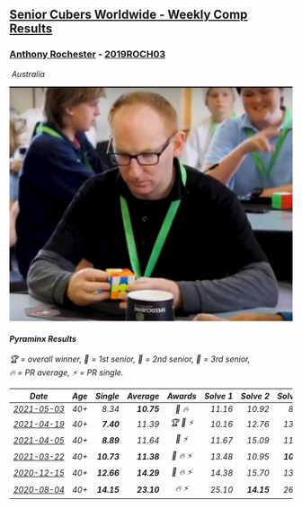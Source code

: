 <style>table {white-space: nowrap;}</style>
<link rel="stylesheet" type="text/css" href="/scw-comp/css/flags.css" />

## [Senior Cubers Worldwide - Weekly Comp Results](/scw-comp/results/)
### [Anthony Rochester](README.md) - [2019ROCH03](https://www.worldcubeassociation.org/persons/2019ROCH03?event=pyram)

<i class="flag flag-AU" />&nbsp;Australia

![Anthony Rochester](1556165958.jpg)

#### Pyraminx Results

<span style="white-space: nowrap;">🏆 = overall winner</span>, <span style="white-space: nowrap;">🥇 = 1st senior</span>, <span style="white-space: nowrap;">🥈 = 2nd senior</span>, <span style="white-space: nowrap;">🥉 = 3rd senior</span>, <span style="white-space: nowrap;">🔥 = PR average</span>, <span style="white-space: nowrap;">⚡ = PR single</span>.

| Date | Age | Single | Average | Awards | Solve 1 | Solve 2 | Solve 3 | Solve 4 | Solve 5 | Video |
| :--: | :--: | --: | --: | :--: | --: | --: | --: | --: | --: | :-- |
| [2021-05-03](../../results/2021-05-03/pyram.md) | 40+ | 8.34 | **10.75** | 🥇 🔥 | 11.16 | 10.92 | 8.34 | 10.66 | 10.66 | [Desktop](https://www.facebook.com/events/1091923434665777/permalink/1093288117862642) / [Mobile](https://m.facebook.com/events/1091923434665777?view=permalink&id=1093288117862642) |
| [2021-04-19](../../results/2021-04-19/pyram.md) | 40+ | **7.40** | 11.39 | 🏆 🥇 ⚡ | 10.16 | 12.76 | 13.24 | **7.40** | 11.24 | [Desktop](https://www.facebook.com/events/455121419077355/permalink/458570972065733) / [Mobile](https://m.facebook.com/events/455121419077355?view=permalink&id=458570972065733) |
| [2021-04-05](../../results/2021-04-05/pyram.md) | 40+ | **8.89** | 11.64 | 🥈 ⚡ | 11.67 | 15.09 | 11.19 | **8.89** | 12.05 | [Desktop](https://www.facebook.com/events/469300370885865/permalink/473533833795852) / [Mobile](https://m.facebook.com/events/469300370885865?view=permalink&id=473533833795852) |
| [2021-03-22](../../results/2021-03-22/pyram.md) | 40+ | **10.73** | **11.38** | 🥈 🔥 ⚡ | 13.48 | 10.95 | **10.73** | 12.44 | 10.76 | [Desktop](https://www.facebook.com/events/893368394782856/permalink/895972957855733) / [Mobile](https://m.facebook.com/events/893368394782856?view=permalink&id=895972957855733) |
| [2020-12-15](../../results/2020-12-15/pyram.md) | 40+ | **12.66** | **14.29** | 🥉 🔥 ⚡ | 14.38 | 15.70 | 13.51 | **12.66** | 14.99 | [Desktop](https://www.facebook.com/events/440319056977468/permalink/441713033504737) / [Mobile](https://m.facebook.com/events/440319056977468?view=permalink&id=441713033504737) |
| [2020-08-04](../../results/2020-08-04/pyram.md) | 40+ | **14.15** | **23.10** | 🔥 ⚡ | 25.10 | **14.15** | 26.62 | 26.39 | 17.80 | [Desktop](https://www.facebook.com/events/1546469592197852/permalink/1548771148634363) / [Mobile](https://m.facebook.com/events/1546469592197852?view=permalink&id=1548771148634363) |


<!-- Global site tag (gtag.js) - Google Analytics -->
<script async src="https://www.googletagmanager.com/gtag/js?id=UA-86348435-3"></script>
<script>window.dataLayer = window.dataLayer || []; function gtag() {dataLayer.push(arguments);} gtag('js', new Date()); gtag('config', 'UA-86348435-3');</script>
